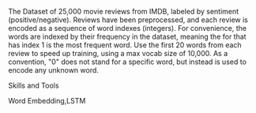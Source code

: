 
The Dataset of 25,000 movie reviews from IMDB, labeled by sentiment
(positive/negative). Reviews have been preprocessed, and each review is encoded
as a sequence of word indexes (integers). For convenience, the words are indexed
by their frequency in the dataset, meaning the for that has index 1 is the most
frequent word. Use the first 20 words from each review to speed up training,
using a max vocab size of 10,000.
As a convention, "0" does not stand for a specific word, but instead is used to
encode any unknown word.

Skills and Tools

Word Embedding,LSTM 
